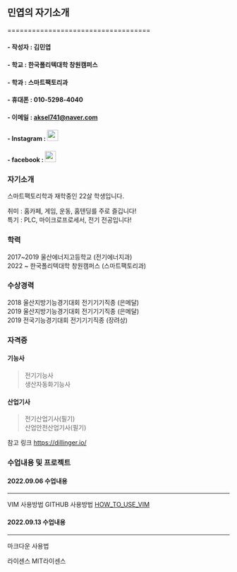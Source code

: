 ## 민엽의 자기소개
===================================

#### - 작성자 : 김민엽
#### - 학교   : 한국폴리텍대학 창원캠퍼스
#### - 학과   : 스마트팩토리과

#### - 휴대폰        : 010-5298-4040
#### - 이메일        : aksel741@naver.com
#### - Instagram     : [<img src = "https://ifh.cc/g/K3kPv4.jpg" width="25" height = "25">](https://www.instagram.com/yeob_4040)
#### - facebook     : [<img src = "https://ifh.cc/g/z5rz9K.png" width="25" height = "25">](https://www.facebook.com/minyoeb)

### 자기소개 
스마트팩토리학과 재학중인 22살 학생입니다. 

취미 : 홈카페, 게임, 운동, 홈텐딩를 주로 즐깁니다!  
특기 : PLC, 마이크로프로세서, 전기 전공입니다!

### 학력 

2017~2019 울산에너지고등학교 (전기에너지과)  
2022 ~    한국폴리텍대학 창원캠퍼스 (스마트팩토리과)  

### 수상경력

2018 울산지방기능경기대회 전기기기직종 (은메달)  
2019 울산지방기능경기대회 전기기기직종 (은메달)  
2019 전국기능경기대회     전기기기직종 (장려상)  

### 자격증 

#### 기능사
>전기기능사  
>생산자동화기능사  

#### 산업기사
>전기산업기사(필기)  
>산업안전산업기사(필기)  


참고 링크 https://dillinger.io/


### 수업내용 및 프로젝트

#### 2022.09.06 수업내용
-------------------
VIM 사용방법
GITHUB 사용방법
[HOW_TO_USE_VIM](https://github.com/minnyeob/vshome/blob/master/class220906.py)

#### 2022.09.13 수업내용
--------------------
마크다운 사용법






라이센스
MIT라이센스